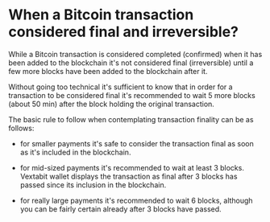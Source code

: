 # When a Bitcoin transaction considered final and irreversible?

While a Bitcoin transaction is considered completed (confirmed) when it has been added to the blockchain it's not considered final (irreversible) until a few more blocks have been added to the blockchain after it.

Without going too technical it's sufficient to know that in order for a transaction to be considered final it's recommended to wait 5 more blocks (about 50 min) after the block holding the original transaction.

The basic rule to follow when contemplating transaction finality can be as follows:

- for smaller payments it's safe to consider the transaction final as soon as it's included in the blockchain.

- for mid-sized payments it's recommended to wait at least 3 blocks. Vextabit wallet displays the transaction as final after 3 blocks has passed since its inclusion in the blockchain.

- for really large payments it's recommended to wait 6 blocks, although you can be fairly certain already after 3 blocks have passed.